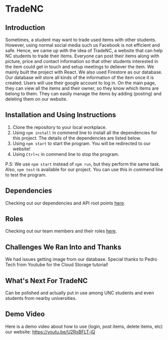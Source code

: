 # TradeNC

## Introduction
Sometimes, a student may want to trade used items with other students. However, using normal social media such us Facebook is not efficient and safe. Hence, we came up with the idea of TradeNC, a website that can help NC students to trade their items. Everyone can post their items along with picture, price and contact information so that other students interested in the item could get in touch and setup meetings to deliever the item. We mainly built the project with React. We also used Firestore as our database. Our database will store all kinds of the information of the item once it is created. Users will use their google account to log in. On the main page, they can view all the items and their owner, so they know which items are belong to them. They can easily manage the items by adding (posting) and deleting them on our website.  

## Installation and Using Instructions
1. Clone the repository to your local workplace.
2. Using `npm install` in commend line to install all the dependencies for this project. The details of the dependencies are listed below.
3. Using `npm start` to start the program. You will be redirected to our website!
4. Using `Ctrl+c` in commend line to stop the program.

P.S: We use `npm start` instead of `npm run`, but they perform the same task. Also, `npm test` is available for our project. You can use this in commend line to test the program.

## Dependencies
Checking out our dependencies and API root points [here](https://github.com/comp426-2022-fall/a99-Group04/blob/main/docs/endpoints.md).

## Roles
Checking out our team members and their roles [here](https://github.com/comp426-2022-fall/a99-Group04/blob/main/docs/roles.md). 

## Challenges We Ran Into and Thanks
We had issues getting image from our database. Special thanks to Pedro Tech from Youtube for the Cloud Storage tutorial!

## What's Next For TradeNC
Can be polished and actually put in use among UNC students and even students from nearby universities.

## Demo Video
Here is a demo video about how to use (login, post items, delete items, etc) our website: 
https://youtu.be/U2RxBFLT-jQ

